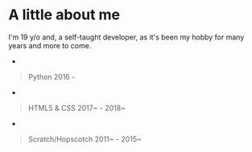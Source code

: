# A little about me
I'm 19 y/o and, a self-taught developer, as it's been my hobby for many years and more to come.

-
> Python 2016 -
-
> HTML5 & CSS 2017~ - 2018~ 
-
> Scratch/Hopscotch 2011~ - 2015~
